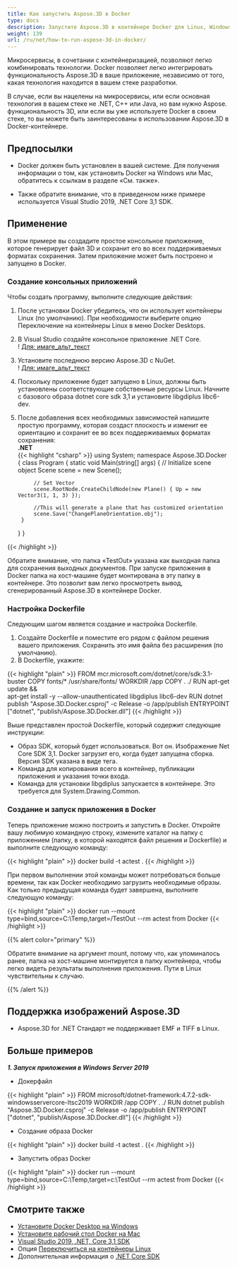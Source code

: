 ```yaml
---
title: Как запустить Aspose.3D в Docker
type: docs
description: Запустите Aspose.3D в контейнере Docker для Linux, Windows Сервера и любой ОС.
weight: 139
url: /ru/net/how-to-run-aspose-3d-in-docker/
---
```

Микросервисы, в сочетании с контейнеризацией, позволяют легко комбинировать технологии. Docker позволяет легко интегрировать функциональность Aspose.3D в ваше приложение, независимо от того, какая технология находится в вашем стеке разработки.

В случае, если вы нацелены на микросервисы, или если основная технология в вашем стеке не .NET, C++ или Java, но вам нужно Aspose. функциональность 3D, или если вы уже используете Docker в своем стеке, то вы можете быть заинтересованы в использовании Aspose.3D в Docker-контейнере.

## Предпосылки

- Docker должен быть установлен в вашей системе. Для получения информации о том, как установить Docker на Windows или Mac, обратитесь к ссылкам в разделе «См. также».

- Также обратите внимание, что в приведенном ниже примере используется Visual Studio 2019, .NET Core 3,1 SDK.


## Применение

В этом примере вы создадите простое консольное приложение, которое генерирует файл 3D и сохранит его во всех поддерживаемых форматах сохранения. Затем приложение может быть построено и запущено в Docker.

### Создание консольных приложений

Чтобы создать программу, выполните следующие действия:
1. После установки Docker убедитесь, что он использует контейнеры Linux (по умолчанию). При необходимости выберите опцию Переключение на контейнеры Linux в меню Docker Desktops.
1. В Visual Studio создайте консольное приложение .NET Core.<br>
! [Для: имаге_альт_текст](create-a-new-project.png)<br>
1. Установите последнюю версию Aspose.3D с NuGet.<br>
! [Для: имаге_альт_текст](nuget-aspose-3d.png)<br>
1. Поскольку приложение будет запущено в Linux, должны быть установлены соответствующие собственные ресурсы Linux. Начните с базового образа dotnet core sdk 3,1 и установите libgdiplus libc6-dev.
1. После добавления всех необходимых зависимостей напишите простую программу, которая создаст плоскость и изменит ее ориентацию и сохранит ее во всех поддерживаемых форматах сохранения:<br>
**.NET**<br>
{{< highlight "csharp" >}}
using System;
namespace Aspose.3D.Docker
{
    class Program
    {
        static void Main(string[] args)
        {
            // Initialize scene object
            Scene scene = new Scene();

            // Set Vector
            scene.RootNode.CreateChildNode(new Plane() { Up = new Vector3(1, 1, 3) });

            //This will generate a plane that has customized orientation
            scene.Save("ChangePlaneOrientation.obj");
        }
    }
}

{{< /highlight >}}

Обратите внимание, что папка «TestOut» указана как выходная папка для сохранения выходных документов. При запуске приложения в Docker папка на хост-машине будет монтирована в эту папку в контейнере. Это позволит вам легко просмотреть вывод, сгенерированный Aspose.3D в контейнере Docker.

### Настройка Dockerfile

Следующим шагом является создание и настройка Dockerfile.

1. Создайте Dockerfile и поместите его рядом с файлом решения вашего приложения. Сохранить это имя файла без расширения (по умолчанию).
1. В Dockerfile, укажите:

{{< highlight "plain" >}}
FROM mcr.microsoft.com/dotnet/core/sdk:3.1-buster 
COPY fonts/* /usr/share/fonts/
WORKDIR /app
COPY . ./
RUN apt-get update && \
    apt-get install -y --allow-unauthenticated libgdiplus libc6-dev
RUN dotnet publish "Aspose.3D.Docker.csproj" -c Release -o /app/publish
ENTRYPOINT ["dotnet", "publish/Aspose.3D.Docker.dll"]
{{< /highlight >}}

Выше представлен простой Dockerfile, который содержит следующие инструкции:

- Образ SDK, который будет использоваться. Вот он. Изображение Net Core SDK 3,1. Docker загрузит его, когда будет запущена сборка. Версия SDK указана в виде тега.
- Команда для копирования всего в контейнер, публикации приложения и указания точки входа.
- Команда для установки libgdiplus запускается в контейнере. Это требуется для System.Drawing.Common.

### Создание и запуск приложения в Docker

Теперь приложение можно построить и запустить в Docker. Откройте вашу любимую командную строку, измените каталог на папку с приложением (папку, в которой находятся файл решения и Dockerfile) и выполните следующую команду:

{{< highlight "plain" >}}
docker build -t actest .
{{< /highlight >}}

При первом выполнении этой команды может потребоваться больше времени, так как Docker необходимо загрузить необходимые образы. Как только предыдущая команда будет завершена, выполните следующую команду:

{{< highlight "plain" >}}
docker run --mount type=bind,source=C:\Temp,target=/TestOut --rm actest from Docker
{{< /highlight >}}

{{% alert color="primary" %}} 

Обратите внимание на аргумент mount, потому что, как упоминалось ранее, папка на хост-машине монтируется в папку контейнера, чтобы легко видеть результаты выполнения приложения. Пути в Linux чувствительны к случаю.

{{% /alert %}}

## Поддержка изображений Aspose.3D

- Aspose.3D for .NET Стандарт не поддерживает EMF и TIFF в Linux.


## Больше примеров

***1. Запуск приложения в Windows Server 2019***

- Докерфайл

{{< highlight "plain" >}}
FROM microsoft/dotnet-framework:4.7.2-sdk-windowsservercore-ltsc2019
WORKDIR /app
COPY . ./
RUN dotnet publish "Aspose.3D.Docker.csproj" -c Release -o /app/publish
ENTRYPOINT ["dotnet", "publish/Aspose.3D.Docker.dll"]
{{< /highlight >}}

- Создание образа Docker

{{< highlight "plain" >}}
docker build -t actest .
{{< /highlight >}}

- Запустить образ Docker

{{< highlight "plain" >}}
docker run --mount type=bind,source=C:\Temp,target=c:\TestOut --rm actest from Docker
{{< /highlight >}}

## Смотрите также

- [Установите Docker Desktop на Windows](https://docs.docker.com/docker-for-windows/install/)
- [Установите рабочий стол Docker на Mac](https://docs.docker.com/docker-for-mac/install/)
- [Visual Studio 2019, .NET, Core 3,1 SDK](https://docs.microsoft.com/en-us/dotnet/core/install/windows?tabs=netcore31#dependencies)
- Опция [Переключиться на контейнеры Linux](https://docs.docker.com/docker-for-windows/#switch-between-windows-and-linux-containers)
- Дополнительная информация о [.NET Core SDK](https://hub.docker.com/_/microsoft-dotnet-sdk)
